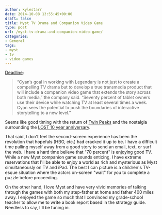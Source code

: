 ```yaml
---
author: kylestarr
date: 2014-10-08 13:55:45+00:00
draft: false
title: Myst TV Drama and Companion Video Game
type: post
url: /myst-tv-drama-and-companion-video-game/
categories:
- General
tags:
- myst
- tv
- video games
---
```


[Deadline](http://deadline.com/2014/10/myst-tv-series-legendary-cyan-worlds-847110/):

> “Cyan’s goal in working with Legendary is not just to create a compelling TV drama but to develop a true transmedia product that will include a companion video game that extends the story across both media,” the company said. “Seventy percent of tablet owners use their device while watching TV at least several times a week. Cyan sees the potential to push the boundaries of interactive storytelling to a new level.”

Seems like good timing with the return of [Twin Peaks](http://www.cnn.com/2014/10/06/showbiz/tv/twin-peaks-returns-showtime/index.html) and the nostalgia surrounding the [LOST 10 year anniversary](http://ign.com/articles/2014/03/17/5-things-we-learned-at-the-lost-10-year-reunion).

That said, I don't feel the second-screen experience has been the revolution that hopefuls (HBO, etc.) had cracked it up to be. I have a difficult time pulling myself away from a good story to send an email, text, or surf the web. I have a hard time believe that "70 percent" is enjoying good TV. While a new Myst companion game sounds enticing, I have extreme reservations that I'll be able to enjoy a world as rich and mysterious as Myst simultaneously on TV and iPad. The best I can picture is a children's TV-esque situation where the actors on-screen "wait" for you to complete a puzzle before proceeding.

On the other hand, I love Myst and have very vivid memories of talking through the games with both my step-father at home and father 400 miles away. I enjoyed the game so much that I convinced my grade-school teacher to allow me to write a book report based in the strategy guide. Needless to say, I'll be tuning in.
